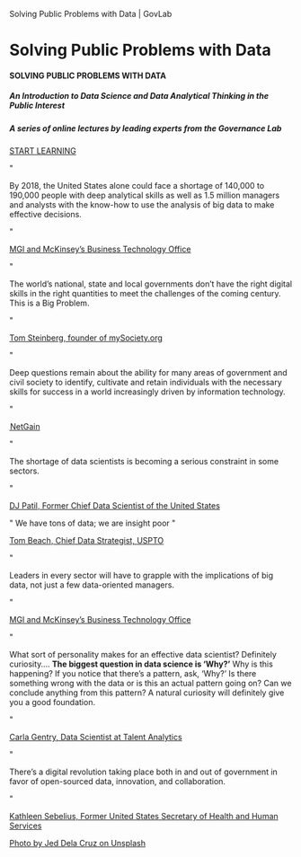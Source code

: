 Solving Public Problems with Data | GovLab

# Solving Public Problems with Data

####  SOLVING PUBLIC PROBLEMS WITH DATA

#####  An Introduction to Data Science and Data Analytical Thinking in the Public Interest

#####  A series of online lectures by leading experts from the Governance Lab

 [START LEARNING](http://sppd.thegovlab.org/?imm_mid=0fb29a&cmp=em-data-na-na-newsltr_20180214#start-learning)

"

By 2018, the United States alone could face a shortage of 140,000 to 190,000 people with deep analytical skills as well as 1.5 million managers and analysts with the know-how to use the analysis of big data to make effective decisions.

"

 [MGI and McKinsey’s Business Technology Office](http://www.mckinsey.com/business-functions/digital-mckinsey/our-insights/big-data-the-next-frontier-for-innovation)

"

The world’s national, state and local governments don’t have the right digital skills in the right quantities to meet the challenges of the coming century. This is a Big Problem.

"

 [Tom Steinberg, founder of mySociety.org](http://civichall.org/civicist/manifesto-for-public-technology/)

"

Deep questions remain about the ability for many areas of government and civil society to identify, cultivate and retain individuals with the necessary skills for success in a world increasingly driven by information technology.

"

 [ NetGain](https://www.macfound.org/media/files/A_Future_of_Failure_-_Public_.pdf)

"

The shortage of data scientists is becoming a serious constraint in some sectors.

"

 [DJ Patil, Former Chief Data Scientist of the United States](https://hbr.org/2012/10/data-scientist-the-sexiest-job-of-the-21st-century)

"
We have tons of data; we are insight poor
"

 [Tom Beach, Chief Data Strategist, USPTO](https://www.data.gov/developers/tweet-from-usdatagov-887/)

"

Leaders in every sector will have to grapple with the implications of big data, not just a few data-oriented managers.

"

 [MGI and McKinsey’s Business Technology Office](http://www.mckinsey.com/business-functions/digital-mckinsey/our-insights/big-data-the-next-frontier-for-innovation)

"

What sort of personality makes for an effective data scientist? Definitely curiosity…. **The biggest question in data science is ‘Why?’** Why is this happening? If you notice that there’s a pattern, ask, ‘Why?’ Is there something wrong with the data or is this an actual pattern going on? Can we conclude anything from this pattern? A natural curiosity will definitely give you a good foundation.

"

 [Carla Gentry, Data Scientist at Talent Analytics](https://www.linkedin.com/in/datanerd13/)

"

There’s a digital revolution taking place both in and out of government in favor of open-sourced data, innovation, and collaboration.

"

 [Kathleen Sebelius, Former United States Secretary of Health and Human Services](https://en.wikipedia.org/wiki/Kathleen_Sebelius)

 [Photo by Jed Dela Cruz on Unsplash](https://unsplash.com/@delajed?utm_medium=referral&utm_campaign=photographer-credit&utm_content=creditBadge)
